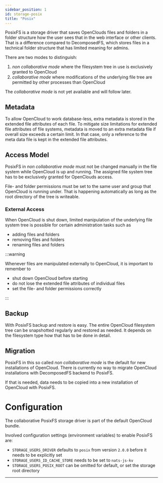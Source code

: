 ```yaml
---
sidebar_position: 1
id: storage-posix
title: "Posix"
---
```


PosixFS is a storage driver that saves OpenClouds files and folders in a folder structure how the user sees that in the web interface or other clients. That is a difference compared to DecomposedFS, which stores files in a technical folder structure that has limited meaning for admins.

There are two modes to distinguish:

1. *non collaborative mode* where the filesystem tree in use is exclusively granted to OpenCloud
2. *collaborative mode* where modifications of the underlying file tree are permitted by other processes than OpenCloud

The *collaborative mode* is not yet available and will follow later.

## Metadata

To allow OpenCloud to work database-less, extra metadata is stored in the extended file attributes of each file. To mitigate size limitations for extended file attributes of file systems, metadata is moved to an extra metadata file if overall size exceeds a certain limit. In that case, only a reference to the meta data file is kept in the extended file attributes.

## Access Model

PosixFS in *non collaborative mode* must not be changed manually in the file system while OpenCloud is up and running. The assigned file system tree has to be exclusively granted for OpenClouds access.

File- and folder permissions must be set to the same user and group that OpenCloud is running under. That is happening automatically as long as the root directory of the tree is writeable.

### External Access

When OpenCloud is shut down, limited manipulation of the underlying file system tree is possible for certain administration tasks such as

- adding files and folders
- removing files and folders
- renaming files and folders

:::warning

Whenever files are manipulated externally to OpenCloud, it is important to remember to

- shut down OpenCloud before starting
- do not lose the extended file attributes of individual files
- set the file- and folder permissions correctly

:::

## Backup

With PosixFS backup and restore is easy. The entire OpenCloud filesystem tree can be snapshotted regularly and restored as needed. It depends on the filesystem type how that has to be done in detail.

## Migration

PosixFS in this so called *non collaborative mode* is the default for new installations of OpenCloud. There is currently no way to migrate OpenCloud installations with DecomposedFS backend to PosixFS.

If that is needed, data needs to be copied into a new installation of OpenCloud with PosixFS.

# Configuration

The collaborative PosixFS storage driver is part of the default OpenCloud bundle.

Involved configuration settings (environment variables) to enable PosixFS are:

- `STORAGE_USERS_DRIVER` defaults to `posix` from version `2.0.0` before it needs to be explicitly set
- `STORAGE_USERS_ID_CACHE_STORE` needs to be set to `nats-js-kv`
- `STORAGE_USERS_POSIX_ROOT` can be omitted for default, or set the storage root directory

---


